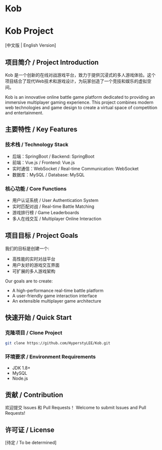 # Kob
# Kob Project

[中文版 | English Version]

## 项目简介 / Project Introduction

Kob 是一个创新的在线对战游戏平台，致力于提供沉浸式的多人游戏体验。这个项目结合了现代Web技术和游戏设计，为玩家创造了一个竞技和娱乐的虚拟空间。

Kob is an innovative online battle game platform dedicated to providing an immersive multiplayer gaming experience. This project combines modern web technologies and game design to create a virtual space of competition and entertainment.

## 主要特性 / Key Features

### 技术栈 / Technology Stack
- 后端：SpringBoot / Backend: SpringBoot
- 前端：Vue.js / Frontend: Vue.js
- 实时通信：WebSocket / Real-time Communication: WebSocket
- 数据库：MySQL / Database: MySQL

### 核心功能 / Core Functions
- 用户认证系统 / User Authentication System
- 实时匹配对战 / Real-time Battle Matching
- 游戏排行榜 / Game Leaderboards
- 多人在线交互 / Multiplayer Online Interaction

## 项目目标 / Project Goals

我们的目标是创建一个:
- 高性能的实时对战平台
- 用户友好的游戏交互界面
- 可扩展的多人游戏架构

Our goals are to create:
- A high-performance real-time battle platform
- A user-friendly game interaction interface
- An extensible multiplayer game architecture

## 快速开始 / Quick Start

### 克隆项目 / Clone Project
```bash
git clone https://github.com/HyperstyLEE/Kob.git
```

### 环境要求 / Environment Requirements
- JDK 1.8+
- MySQL
- Node.js

## 贡献 / Contribution

欢迎提交 Issues 和 Pull Requests！
Welcome to submit Issues and Pull Requests!

## 许可证 / License

[待定 / To be determined]
